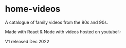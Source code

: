 # home-videos
A catalogue of family videos from the 80s and 90s. 

Made with React & Node with videos hosted on youtube✨

V1 released Dec 2022
